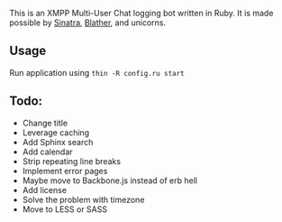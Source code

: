 This is an XMPP Multi-User Chat logging bot written in Ruby. It is made possible by [Sinatra](http://sinatrarb.com), [Blather](https://github.com/adhearsion/blather), and unicorns.

Usage
-----

Run application using `thin -R config.ru start`

Todo:
----
* Change title
* Leverage caching
* Add Sphinx search
* Add calendar
* Strip repeating line breaks
* Implement error pages
* Maybe move to Backbone.js instead of erb hell
* Add license
* Solve the problem with timezone
* Move to LESS or SASS

